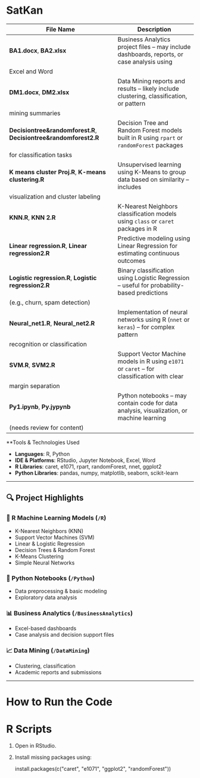 
# SatKan
| File Name                                                           | Description                                                                                                              |
| ------------------------------------------------------------------- | ------------------------------------------------------------------------------------------------------------------------ |
| **BA1.docx**, **BA2.xlsx**                                          | Business Analytics project files – may include dashboards, reports, or case analysis using 
                                                                        Excel and Word                |
| **DM1.docx**, **DM2.xlsx**                                          | Data Mining reports and results – likely include clustering, classification, or pattern 
                                                                        mining summaries                 |
| **Decisiontree\&randomforest.R**, **Decisiontree\&randomforest2.R** | Decision Tree and Random Forest models built in R using `rpart` or `randomForest` packages 
                                                                        for classification tasks      |
| **K means cluster Proj.R**, **K-means clustering.R**                | Unsupervised learning using K-Means to group data based on similarity – includes 
                                                                        visualization and cluster labeling      |
| **KNN.R**, **KNN 2.R**                                              | K-Nearest Neighbors classification models using `class` or `caret` packages in R                                         |
| **Linear regression.R**, **Linear regression2.R**                   | Predictive modeling using Linear Regression for estimating continuous outcomes                                           |
| **Logistic regression.R**, **Logistic regression2.R**               | Binary classification using Logistic Regression – useful for probability-based predictions 
                                                                        (e.g., churn, spam detection) |
| **Neural\_net1.R**, **Neural\_net2.R**                              | Implementation of neural networks using R (`nnet` or `keras`) – for complex pattern 
                                                                        recognition or classification        |
| **SVM.R**, **SVM2.R**                                               | Support Vector Machine models in R using `e1071` or `caret` – for classification with clear 
                                                                        margin separation            |
| **Py1.ipynb**, **Py.jypynb**                                        | Python notebooks – may contain code for data analysis, visualization, or machine learning 
                                                                        (needs review for content)     |

**Tools & Technologies Used

- **Languages**: R, Python  
- **IDE & Platforms**: RStudio, Jupyter Notebook, Excel, Word  
- **R Libraries**: caret, e1071, rpart, randomForest, nnet, ggplot2  
- **Python Libraries**: pandas, numpy, matplotlib, seaborn, scikit-learn


---

## 🔍 Project Highlights

### 🧪 R Machine Learning Models (`/R`)
- K-Nearest Neighbors (KNN)
- Support Vector Machines (SVM)
- Linear & Logistic Regression
- Decision Trees & Random Forest
- K-Means Clustering
- Simple Neural Networks

### 🐍 Python Notebooks (`/Python`)
- Data preprocessing & basic modeling
- Exploratory data analysis

### 📊 Business Analytics (`/BusinessAnalytics`)
- Excel-based dashboards
- Case analysis and decision support files

### 📈 Data Mining (`/DataMining`)
- Clustering, classification
- Academic reports and submissions

---

# How to Run the Code

# R Scripts
1. Open in RStudio.
2. Install missing packages using:
   
   install.packages(c("caret", "e1071", "ggplot2", "randomForest"))

